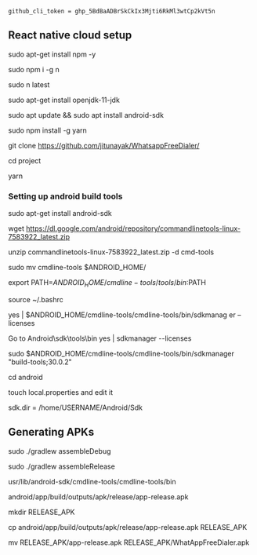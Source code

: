 ```
github_cli_token = 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

```

## React native cloud setup 

sudo apt-get install npm -y

sudo npm i -g n

sudo n latest

sudo apt-get install openjdk-11-jdk

sudo apt update && sudo apt install android-sdk

sudo npm install -g yarn

git clone https://github.com/jitunayak/WhatsappFreeDialer/

cd project

yarn 

### Setting up android build tools
sudo apt-get install android-sdk


wget https://dl.google.com/android/repository/commandlinetools-linux-7583922_latest.zip


unzip commandlinetools-linux-7583922_latest.zip -d cmd-tools

sudo mv cmdline-tools $ANDROID_HOME/

export PATH=$ANDROID_HOME/cmdline-tools/tools/bin:$PATH

source ~/.bashrc

yes | $ANDROID_HOME/cmdline-tools/cmdline-tools/bin/sdkmanag
er –licenses

Go to Android\sdk\tools\bin
yes | sdkmanager --licenses


sudo $ANDROID_HOME/cmdline-tools/cmdline-tools/bin/sdkmanager "build-tools;30.0.2"


cd android 

touch local.properties and edit it


sdk.dir = /home/USERNAME/Android/Sdk


## Generating APKs

sudo ./gradlew assembleDebug

sudo ./gradlew assembleRelease

usr/lib/android-sdk/cmdline-tools/cmdline-tools/bin


android/app/build/outputs/apk/release/app-release.apk 


mkdir RELEASE_APK

cp android/app/build/outputs/apk/release/app-release.apk RELEASE_APK

mv RELEASE_APK/app-release.apk RELEASE_APK/WhatAppFreeDialer.apk

